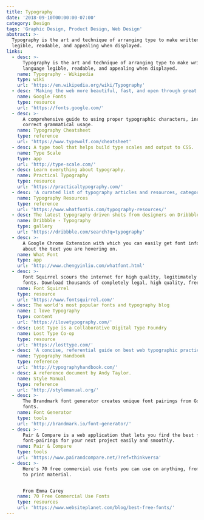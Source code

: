 ```yaml
---
title: Typography
date: '2018-09-10T00:00:00-07:00'
category: Design
tags: 'Graphic Design, Product Design, Web Design'
abstract: >-
  Typography is the art and technique of arranging type to make written language
  legible, readable, and appealing when displayed.
links:
  - desc: >-
      Typography is the art and technique of arranging type to make written
      language legible, readable, and appealing when displayed.
    name: Typography - Wikipedia
    type: wiki
    url: 'https://en.wikipedia.org/wiki/Typography'
  - desc: 'Making the web more beautiful, fast, and open through great typography.'
    name: Google Fonts
    type: resource
    url: 'https://fonts.google.com/'
  - desc: >-
      A comprehensive guide to using proper typographic characters, including
      correct grammatical usage.
    name: Typography Cheatsheet
    type: reference
    url: 'https://www.typewolf.com/cheatsheet'
  - desc: A type tool that helps build type scales and output to CSS.
    name: Type Scale
    type: app
    url: 'http://type-scale.com/'
  - desc: Learn everything about typography.
    name: Practical Typography
    type: resource
    url: 'https://practicaltypography.com/'
  - desc: 'A curated list of typography articles and resources, categorized.'
    name: Typography Resources
    type: reference
    url: 'https://www.whatfontis.com/typography-resources/'
  - desc: The latest typography driven shots from designers on Dribbble.
    name: Dribbble - Typography
    type: gallery
    url: 'https://dribbble.com/search?q=typography'
  - desc: >-
      A Google Chrome Extension with which you can easily get font information
      about the text you are hovering on.
    name: What Font
    type: app
    url: 'http://www.chengyinliu.com/whatfont.html'
  - desc: >-
      Font Squirrel scours the internet for high quality, legitimately free
      fonts. Download thousands of completely legal, high quality, free fonts.
    name: Font Squirrel
    type: resource
    url: 'https://www.fontsquirrel.com/'
  - desc: The world's most popular fonts and typography blog
    name: I love Typography
    type: content
    url: 'https://ilovetypography.com/'
  - desc: Lost Type is a Collaborative Digital Type Foundry
    name: Lost Type Co-op
    type: resource
    url: 'https://losttype.com/'
  - desc: 'A concise, referential guide on best web typographic practices.'
    name: Typography Handbook
    type: reference
    url: 'http://typographyhandbook.com/'
  - desc: A reference document by Andy Taylor.
    name: Style Manual
    type: reference
    url: 'http://stylemanual.org/'
  - desc: >-
      The Brandmark font generator creates unique font pairings from Google
      fonts.
    name: Font Generator
    type: tools
    url: 'http://brandmark.io/font-generator/'
  - desc: >-
      Pair & Compare is a web application that lets you find the best fonts and
      font-pairings for your next project easily and smoothly. 
    name: Pair & Compare
    type: tools
    url: 'https://www.pairandcompare.net/?ref=thinkversa'
  - desc: >-
      Here's 70 free commercial use fonts you can use on anything, from websites
      to print material.


      From Emma Carey
    name: 70 Free Commercial Use Fonts
    type: resources
    url: 'https://www.websiteplanet.com/blog/best-free-fonts/'
---
```


